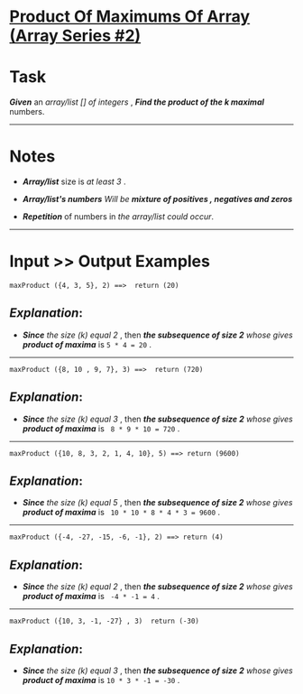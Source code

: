 # [Product Of Maximums Of Array (Array Series #2)](https://www.codewars.com/kata/product-of-maximums-of-array-array-series-number-2 "https://www.codewars.com/kata/5a63948acadebff56f000018")

# Task

**_Given_** an *array/list [] of integers* , **_Find the product of the k maximal_** numbers.
___

# Notes 

* **_Array/list_** size is *at least 3* .

* **_Array/list's numbers_**  *Will be* **_mixture of positives , negatives and zeros_** 

* **_Repetition_** of numbers in *the array/list could occur*.
___

# Input >> Output Examples 

```
maxProduct ({4, 3, 5}, 2) ==>  return (20)
```

## **_Explanation_**:

* **_Since_** *the size (k) equal 2* , then **_the subsequence of size 2_** *whose gives* **_product of maxima_**  is `5 * 4 = 20` .
___

```
maxProduct ({8, 10 , 9, 7}, 3) ==>  return (720)
```

## **_Explanation_**:

* **_Since_** *the size (k) equal 3* , then **_the subsequence of size 2_** *whose gives* **_product of maxima_**  is ` 8 * 9 * 10 = 720` .
___

```
maxProduct ({10, 8, 3, 2, 1, 4, 10}, 5) ==> return (9600)
```

## **_Explanation_**: 

* **_Since_** *the size (k) equal 5* , then **_the subsequence of size 2_** *whose gives* **_product of maxima_**  is ` 10 * 10 * 8 * 4 * 3 = 9600` .
___

```
maxProduct ({-4, -27, -15, -6, -1}, 2) ==> return (4)
```

## **_Explanation_**:

* **_Since_** *the size (k) equal 2* , then **_the subsequence of size 2_** *whose gives* **_product of maxima_**  is ` -4 * -1 = 4` .
___

```
maxProduct ({10, 3, -1, -27} , 3)  return (-30)
``` 

## **_Explanation_**:

* **_Since_** *the size (k) equal 3* , then **_the subsequence of size 2_** *whose gives* **_product of maxima_**  is ` 10 * 3 * -1 = -30 ` .